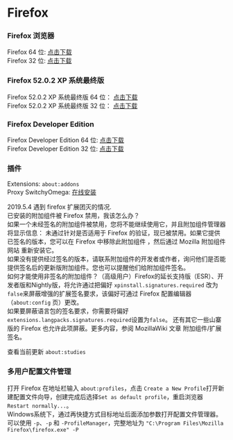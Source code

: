 # Firefox          
### Firefox 浏览器         
Firefox 64 位: [点击下载](https://download-installer.cdn.mozilla.net/pub/firefox/releases/62.0/win64/zh-CN/Firefox%20Setup%2062.0.exe)       
Firefox 32 位: [点击下载](https://download-installer.cdn.mozilla.net/pub/firefox/releases/62.0/win32/zh-CN/Firefox%20Setup%2062.0.exe)       
### Firefox 52.0.2 XP 系统最终版          
Firefox 52.0.2 XP 系统最终版 64 位： [点击下载](https://ftp.mozilla.org/pub/firefox/releases/52.0.2/win64/zh-CN/Firefox%20Setup%2052.0.2.exe)         
Firefox 52.0.2 XP 系统最终版 32 位： [点击下载](https://ftp.mozilla.org/pub/firefox/releases/52.0.2/win32/zh-CN/Firefox%20Setup%2052.0.2.exe)         
### Firefox Developer Edition           
Firefox Developer Edition 64 位: [点击下载](https://download-installer.cdn.mozilla.net/pub/devedition/releases/63.0b5/win64/zh-CN/Firefox%20Setup%2063.0b5.exe)          
Firefox Developer Edition 32 位: [点击下载](https://download-installer.cdn.mozilla.net/pub/devedition/releases/63.0b5/win32/zh-CN/Firefox%20Setup%2063.0b5.exe)          
### 插件          
Extensions: `about:addons`       
Proxy SwitchyOmega: [在线安装](https://addons.mozilla.org/en-US/firefox/addon/switchyomega/)            

2019.5.4 遇到 firefox 扩展团灭的情况.          
已安装的附加组件被 Firefox 禁用，我该怎么办？            
如果一个未经签名的附加组件被禁用，您将不能继续使用它，并且附加组件管理器将显示信息： 未通过针对是否适用于 Firefox 的验证，现已被禁用。如果它提供已签名的版本，您可以在 Firefox 中移除此附加组件 ，然后通过 Mozilla 附加组件网站 重新安装它。           
如果没有提供经过签名的版本，请联系附加组件的开发者或作者，询问他们是否能提供签名后的更新版附加组件。您也可以提醒他们给附加组件签名。            
如何才能使用非签名的附加组件？（高级用户）Firefox的延长支持版（ESR）、开发者版和Nightly版，将允许通过把偏好 `xpinstall.signatures.required` 改为`false`来屏蔽增强的扩展签名要求，该偏好可通过 Firefox 配置编辑器（`about:config` 页）更改。            
如果要屏蔽语言包的签名要求，你需要将偏好`extensions.langpacks.signatures.required`设置为`false`。 还有其它一些山寨版的 Firefox 也允许此项屏蔽。更多内容，参阅 MozillaWiki 文章 附加组件/扩展签名。             

查看当前更新 `about:studies`             
### 多用户配置文件管理          
打开 Firefox 在地址栏输入 `about:profiles`，点击 `Create a New Profile`打开新建配置文件向导，创建完成后选择`Set as default profile`，重启浏览器 `Restart normally...`。       
Windows系统下，通过再快捷方式目标地址后面添加参数打开配置文件管理器。 可以使用 `-p`、`-p` 和 `-ProfileManager`，完整地址为 `"C:\Program Files\Mozilla Firefox\firefox.exe" -P`            
